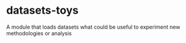 
# datasets-toys

A  module that loads datasets what could be useful to experiment new methodologies or analysis
